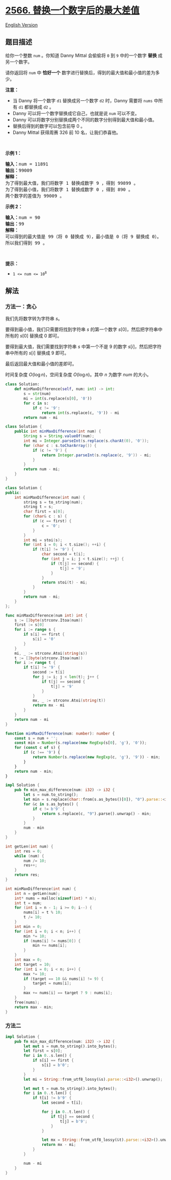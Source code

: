 # [2566. 替换一个数字后的最大差值](https://leetcode.cn/problems/maximum-difference-by-remapping-a-digit)

[English Version](/solution/2500-2599/2566.Maximum%20Difference%20by%20Remapping%20a%20Digit/README_EN.md)

<!-- tags:贪心,数学 -->

## 题目描述

<!-- 这里写题目描述 -->

<p>给你一个整数&nbsp;<code>num</code>&nbsp;。你知道 Danny Mittal 会偷偷将 <code>0</code>&nbsp;到 <code>9</code>&nbsp;中的一个数字 <strong>替换</strong> 成另一个数字。</p>

<p>请你返回将 <code>num</code>&nbsp;中&nbsp;<strong>恰好一个</strong>&nbsp;数字进行替换后，得到的最大值和最小值的差为多少。</p>

<p><strong>注意：</strong></p>

<ul>
	<li>当 Danny 将一个数字 <code>d1</code> 替换成另一个数字 <code>d2</code> 时，Danny 需要将&nbsp;<code>nums</code>&nbsp;中所有 <code>d1</code>&nbsp;都替换成&nbsp;<code>d2</code>&nbsp;。</li>
	<li>Danny 可以将一个数字替换成它自己，也就是说&nbsp;<code>num</code>&nbsp;可以不变。</li>
	<li>Danny 可以将数字分别替换成两个不同的数字分别得到最大值和最小值。</li>
	<li>替换后得到的数字可以包含前导 0 。</li>
	<li>Danny Mittal 获得周赛 326 前 10 名，让我们恭喜他。</li>
</ul>

<p>&nbsp;</p>

<p><strong>示例 1：</strong></p>

<pre>
<b>输入：</b>num = 11891
<b>输出：</b>99009
<b>解释：</b>
为了得到最大值，我们将数字 1 替换成数字 9 ，得到 99899 。
为了得到最小值，我们将数字 1 替换成数字 0 ，得到 890 。
两个数字的差值为 99009 。
</pre>

<p><strong>示例 2：</strong></p>

<pre>
<b>输入：</b>num = 90
<b>输出：</b>99
<strong>解释：</strong>
可以得到的最大值是 99（将 0 替换成 9），最小值是 0（将 9 替换成 0）。
所以我们得到 99 。</pre>

<p>&nbsp;</p>

<p><strong>提示：</strong></p>

<ul>
	<li><code>1 &lt;= num &lt;= 10<sup>8</sup></code></li>
</ul>

## 解法

### 方法一：贪心

我们先将数字转为字符串 $s$。

要得到最小值，我们只需要将找到字符串 $s$ 的第一个数字 $s[0]$，然后把字符串中所有的 $s[0]$ 替换成 $0$ 即可。

要得到最大值，我们需要找到字符串 $s$ 中第一个不是 $9$ 的数字 $s[i]$，然后把字符串中所有的 $s[i]$ 替换成 $9$ 即可。

最后返回最大值和最小值的差即可。

时间复杂度 $O(\log n)$，空间复杂度 $O(\log n)$。其中 $n$ 为数字 $num$ 的大小。

<!-- tabs:start -->

```python
class Solution:
    def minMaxDifference(self, num: int) -> int:
        s = str(num)
        mi = int(s.replace(s[0], '0'))
        for c in s:
            if c != '9':
                return int(s.replace(c, '9')) - mi
        return num - mi
```

```java
class Solution {
    public int minMaxDifference(int num) {
        String s = String.valueOf(num);
        int mi = Integer.parseInt(s.replace(s.charAt(0), '0'));
        for (char c : s.toCharArray()) {
            if (c != '9') {
                return Integer.parseInt(s.replace(c, '9')) - mi;
            }
        }
        return num - mi;
    }
}
```

```cpp
class Solution {
public:
    int minMaxDifference(int num) {
        string s = to_string(num);
        string t = s;
        char first = s[0];
        for (char& c : s) {
            if (c == first) {
                c = '0';
            }
        }
        int mi = stoi(s);
        for (int i = 0; i < t.size(); ++i) {
            if (t[i] != '9') {
                char second = t[i];
                for (int j = i; j < t.size(); ++j) {
                    if (t[j] == second) {
                        t[j] = '9';
                    }
                }
                return stoi(t) - mi;
            }
        }
        return num - mi;
    }
};
```

```go
func minMaxDifference(num int) int {
	s := []byte(strconv.Itoa(num))
	first := s[0]
	for i := range s {
		if s[i] == first {
			s[i] = '0'
		}
	}
	mi, _ := strconv.Atoi(string(s))
	t := []byte(strconv.Itoa(num))
	for i := range t {
		if t[i] != '9' {
			second := t[i]
			for j := i; j < len(t); j++ {
				if t[j] == second {
					t[j] = '9'
				}
			}
			mx, _ := strconv.Atoi(string(t))
			return mx - mi
		}
	}
	return num - mi
}
```

```ts
function minMaxDifference(num: number): number {
    const s = num + '';
    const min = Number(s.replace(new RegExp(s[0], 'g'), '0'));
    for (const c of s) {
        if (c !== '9') {
            return Number(s.replace(new RegExp(c, 'g'), '9')) - min;
        }
    }
    return num - min;
}
```

```rust
impl Solution {
    pub fn min_max_difference(num: i32) -> i32 {
        let s = num.to_string();
        let min = s.replace(char::from(s.as_bytes()[0]), "0").parse::<i32>().unwrap();
        for &c in s.as_bytes() {
            if c != b'9' {
                return s.replace(c, "9").parse().unwrap() - min;
            }
        }
        num - min
    }
}
```

```c
int getLen(int num) {
    int res = 0;
    while (num) {
        num /= 10;
        res++;
    }
    return res;
}

int minMaxDifference(int num) {
    int n = getLen(num);
    int* nums = malloc(sizeof(int) * n);
    int t = num;
    for (int i = n - 1; i >= 0; i--) {
        nums[i] = t % 10;
        t /= 10;
    }
    int min = 0;
    for (int i = 0; i < n; i++) {
        min *= 10;
        if (nums[i] != nums[0]) {
            min += nums[i];
        }
    }
    int max = 0;
    int target = 10;
    for (int i = 0; i < n; i++) {
        max *= 10;
        if (target == 10 && nums[i] != 9) {
            target = nums[i];
        }
        max += nums[i] == target ? 9 : nums[i];
    }
    free(nums);
    return max - min;
}
```

<!-- tabs:end -->

### 方法二

<!-- tabs:start -->

```rust
impl Solution {
    pub fn min_max_difference(num: i32) -> i32 {
        let mut s = num.to_string().into_bytes();
        let first = s[0];
        for i in 0..s.len() {
            if s[i] == first {
                s[i] = b'0';
            }
        }
        let mi = String::from_utf8_lossy(&s).parse::<i32>().unwrap();

        let mut t = num.to_string().into_bytes();
        for i in 0..t.len() {
            if t[i] != b'9' {
                let second = t[i];

                for j in 0..t.len() {
                    if t[j] == second {
                        t[j] = b'9';
                    }
                }

                let mx = String::from_utf8_lossy(&t).parse::<i32>().unwrap();
                return mx - mi;
            }
        }

        num - mi
    }
}
```

<!-- tabs:end -->

<!-- end -->
